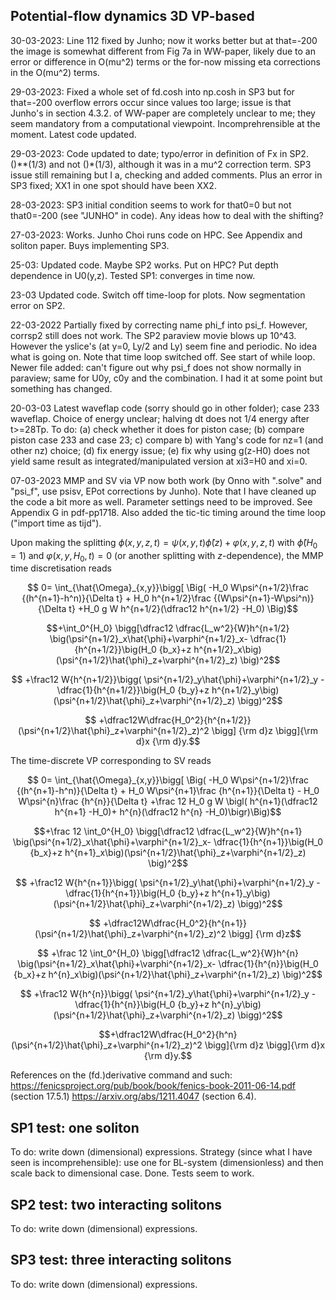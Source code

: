## Potential-flow dynamics 3D VP-based

30-03-2023: Line 112 fixed by Junho; now it works better but at that=-200 the image is somewhat different from Fig 7a in WW-paper, likely due to an error or difference in O(mu^2) terms or the for-now missing eta corrections in the O(mu^2) terms.

29-03-2023: Fixed a whole set of fd.cosh into np.cosh in SP3 but for that=-200 overflow errors occur since values too large; issue is that Junho's in section 4.3.2. of WW-paper are completely unclear to me; they seem mandatory from a computational viewpoint. Incomprehrensible at the moment. Latest code updated.

29-03-2023: Code updated to date; typo/error in definition of Fx in SP2. ()**(1/3) and not ()*(1/3), although it was in a mu^2 correction term. SP3 issue still remaining but I a, checking and added comments. Plus an error in SP3 fixed; XX1 in one spot should  have been XX2.

28-03-2023: SP3 initial condition seems to work for that0=0 but not that0=-200 (see "JUNHO" in code). Any ideas how to deal with the shifting?

27-03-2023: Works. Junho Choi runs code on HPC. See Appendix and soliton paper. Buys implementing SP3.

25-03: Updated code. Maybe SP2 works. Put on HPC? Put depth dependence in U0(y,z). Tested SP1: converges in time now.

23-03 Updated code. Switch off time-loop for plots. Now segmentation error on SP2.

22-03-2022 Partially fixed by correcting name phi_f into psi_f. However, corrsp2 still does not work. The SP2 paraview movie blows up 10^43. However the yslice's (at y=0, Ly/2 and Ly) seem fine and periodic. No idea what is going on. Note that time loop switched off. See start of while loop.
Newer file added: can't figure out why psi_f does not show normally in paraview; same for U0y, c0y and the combination. I had it at some point but something has changed.

20-03-03 Latest waveflap code (sorry should go in other folder); case 233 waveflap. Choice of energy unclear; halving dt does not 1/4 energy after t>=28Tp. To do: (a) check whether it does for piston case; (b) compare piston case 233 and case 23; c) compare b) with Yang's code for nz=1 (and other nz) choice;  (d) fix energy issue; (e) fix why using g(z-H0) does not yield same result as integrated/manipulated version at xi3=H0 and xi=0.
 
07-03-2023 MMP and SV via VP now both work (by Onno with ".solve" and "psi_f", use psisv, EPot corrections by Junho). Note that I have cleaned up the code a bit more as well. Parameter settings need to be improved. See Appendix G in pdf-pp1718.  Also added the tic-tic timing around the time loop ("import time as tijd").

Upon making the splitting $\phi(x,y,z,t)=\psi(x,y,t)\hat{\phi}(z)+\varphi(x,y,z,t)$ with $\hat{\phi}(H_0=1)$ and $\varphi(x,y,H_0,t)=0$ (or another splitting with $z$-dependence), the MMP time discretisation reads

$$ 0=  \int_{\hat{\Omega}_{x,y}}\bigg[ \Big( -H_0 W\psi^{n+1/2}\frac {(h^{n+1}-h^n)}{\Delta t}  + H_0 h^{n+1/2}\frac {(W\psi^{n+1}-W\psi^n)}{\Delta t} +H_0 g W h^{n+1/2}(\dfrac12 h^{n+1/2} -H_0) \Big)$$

$$+\int_0^{H_0} \bigg[\dfrac12 \dfrac{L_w^2}{W}h^{n+1/2} \big(\psi^{n+1/2}_x\hat{\phi}+\varphi^{n+1/2}_x- \dfrac{1}{h^{n+1/2}}\big(H_0 {b_x}+z h^{n+1/2}_x\big)(\psi^{n+1/2}\hat{\phi}_z+\varphi^{n+1/2}_z) \big)^2$$

$$ +\frac12 W{h^{n+1/2}}\bigg( \psi^{n+1/2}_y\hat{\phi}+\varphi^{n+1/2}_y -\dfrac{1}{h^{n+1/2}}\big(H_0 {b_y}+z h^{n+1/2}_y\big)(\psi^{n+1/2}\hat{\phi}_z+\varphi^{n+1/2}_z) \bigg)^2$$

$$ +\dfrac12W\dfrac{H_0^2}{h^{n+1/2}}(\psi^{n+1/2}\hat{\phi}_z+\varphi^{n+1/2}_z)^2 \bigg] {\rm d}z \bigg]{\rm d}x {\rm d}y.$$

The time-discrete VP corresponding to SV reads

$$ 0=  \int_{\hat{\Omega}_{x,y}}\bigg[
\Big( -H_0 W\psi^{n+1/2}\frac {(h^{n+1}-h^n)}{\Delta t} + H_0 W\psi^{n+1}\frac {h^{n+1}}{\Delta t} - H_0 W\psi^{n}\frac {h^{n}}{\Delta t} +\frac 12 H_0 g W \bigl(
h^{n+1}(\dfrac12 h^{n+1} -H_0)+ h^{n}(\dfrac12 h^{n} -H_0)\bigr)\Big)$$

$$+\frac 12 \int_0^{H_0} \bigg[\dfrac12 \dfrac{L_w^2}{W}h^{n+1}
\big(\psi^{n+1/2}_x\hat{\phi}+\varphi^{n+1/2}_x- \dfrac{1}{h^{n+1}}\big(H_0 {b_x}+z h^{n+1}_x\big)(\psi^{n+1/2}\hat{\phi}_z+\varphi^{n+1/2}_z) \big)^2$$

$$ +\frac12 W{h^{n+1}}\bigg(
\psi^{n+1/2}_y\hat{\phi}+\varphi^{n+1/2}_y -\dfrac{1}{h^{n+1}}\big(H_0 {b_y}+z h^{n+1}_y\big)(\psi^{n+1/2}\hat{\phi}_z+\varphi^{n+1/2}_z) \bigg)^2$$

$$ +\dfrac12W\dfrac{H_0^2}{h^{n+1}}(\psi^{n+1/2}\hat{\phi}_z+\varphi^{n+1/2}_z)^2 \bigg] {\rm d}z$$

$$ +\frac 12 \int_0^{H_0} \bigg[\dfrac12 \dfrac{L_w^2}{W}h^{n}
\big(\psi^{n+1/2}_x\hat{\phi}+\varphi^{n+1/2}_x- \dfrac{1}{h^{n}}\big(H_0 {b_x}+z h^{n}_x\big)(\psi^{n+1/2}\hat{\phi}_z+\varphi^{n+1/2}_z) \big)^2$$

$$ +\frac12 W{h^{n}}\bigg(
\psi^{n+1/2}_y\hat{\phi}+\varphi^{n+1/2}_y -\dfrac{1}{h^{n}}\big(H_0 {b_y}+z h^{n}_y\big)(\psi^{n+1/2}\hat{\phi}_z+\varphi^{n+1/2}_z) \bigg)^2$$

$$+\dfrac12W\dfrac{H_0^2}{h^n}(\psi^{n+1/2}\hat{\phi}_z+\varphi^{n+1/2}_z)^2 \bigg]{\rm d}z
\bigg]{\rm d}x {\rm d}y.$$

References on the (fd.)derivative command and such: https://fenicsproject.org/pub/book/book/fenics-book-2011-06-14.pdf (section 17.5.1) https://arxiv.org/abs/1211.4047 (section 6.4).

## SP1 test: one soliton

To do: write down (dimensional) expressions. Strategy (since what I have seen is incomprehensible): use one for BL-system (dimensionless) and then scale back to dimensional case. Done. Tests seem to work.

## SP2 test: two interacting solitons

To do: write down (dimensional) expressions.

## SP3 test: three interacting solitons

To do: write down (dimensional) expressions.


